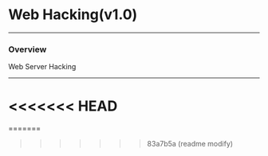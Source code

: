 # Web Hacking(v1.0)

---

### Overview

Web Server Hacking

---
<<<<<<< HEAD
=======
=======
>>>>>>> 83a7b5a (readme modify)
